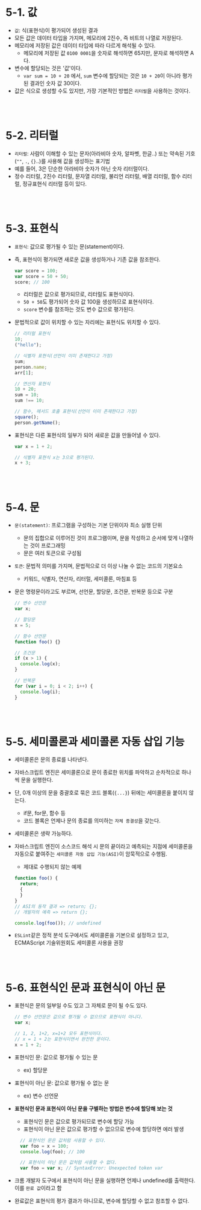 # 5-1. 값

- `값`: 식(표현식)이 평가되어 생성된 결과
- 모든 값은 데이터 타입을 가지며, 메모리에 2진수, 즉 비트의 나열로 저장된다.
- 메모리에 저장된 값은 데이터 타입에 따라 다르게 해석될 수 있다.
  - 메모리에 저장된 값 `0100 0001`을 숫자로 해석하면 65지만, 문자로 해석하면 A다.
- 변수에 할당되는 것은 '값'이다.
  - `var sum = 10 + 20` 에서, `sum` 변수에 할당되는 것은 `10 + 20`이 아니라 평가된 결과인 숫자 값 30이다.
- 값은 식으로 생성할 수도 있지만, 가장 기본적인 방법은 `리터럴`을 사용하는 것이다.

<br>
<br>

# 5-2. 리터럴

- `리터럴`: 사람이 이해할 수 있는 문자(아라비아 숫자, 알파벳, 한글..) 또는 약속된 기호(`""`, `.`, `{}`..)를 사용해 값을 생성하는 표기법
- 예를 들어, 3은 단순한 아라비아 숫자가 아닌 숫자 리터럴이다.
- 정수 리터럴, 2진수 리터럴, 문자열 리터럴, 불리언 리터럴, 배열 리터럴, 함수 리터럴, 정규표현식 리터럴 등이 있다.

<br>
<br>

# 5-3. 표현식

- `표현식`: 값으로 평가될 수 있는 문(statement)이다.
- 즉, 표현식이 평가되면 새로운 값을 생성하거나 기존 값을 참조한다.
  ```javascript
  var score = 100;
  var score = 50 + 50;
  score; // 100
  ```
  - 리터럴은 값으로 평가되므로, 리터럴도 표현식이다.
  - `50 + 50`도 평가되어 숫자 값 100을 생성하므로 표현식이다.
  - `score` 변수를 참조하는 것도 변수 값으로 평가된다.
- 문법적으로 값이 위치할 수 있는 자리에는 표현식도 위치할 수 있다.

  ```javascript
  // 리터럴 표현식
  10;
  ("hello");

  // 식별자 표현식(선언이 이미 존재한다고 가정)
  sum;
  person.name;
  arr[1];

  // 연산자 표현식
  10 + 20;
  sum = 10;
  sum !== 10;

  // 함수, 메서드 호출 표현식(선언이 이미 존재한다고 가정)
  square();
  person.getName();
  ```

- 표현식은 다른 표현식의 일부가 되어 새로운 값을 만들어낼 수 있다.

  ```javascript
  var x = 1 + 2;

  // 식별자 표현식 x는 3으로 평가된다.
  x + 3;
  ```

<br>
<br>

# 5-4. 문

- `문(statement)`: 프로그램을 구성하는 기본 단위이자 최소 실행 단위
  - 문의 집합으로 이루어진 것이 프로그램이며, 문을 작성하고 순서에 맞게 나열하는 것이 프로그래밍
  - 문은 여러 토큰으로 구성됨
- `토큰`: 문법적 의미를 가지며, 문법적으로 더 이상 나눌 수 없는 코드의 기본요소
  - 키워드, 식별자, 연산자, 리터럴, 세미콜론, 마침표 등
- 문은 명령문이라고도 부르며, 선언문, 할당문, 조건문, 반복문 등으로 구분

  ```javascript
  // 변수 선언문
  var x;

  // 할당문
  x = 5;

  // 함수 선언문
  function foo() {}

  // 조건문
  if (x > 1) {
    console.log(x);
  }

  // 반복문
  for (var i = 0; i < 2; i++) {
    console.log(i);
  }
  ```

  <br>
  <br>

# 5-5. 세미콜론과 세미콜론 자동 삽입 기능

- 세미콜론은 문의 종료를 나타낸다.
- 자바스크립트 엔진은 세미콜론으로 문이 종료한 위치를 파악하고 순차적으로 하나씩 문을 실행한다.
- 단, 0개 이상의 문을 중괄호로 묶은 코드 블록(`{...}`) 뒤에는 세미콜론을 붙이지 않는다.
  - if문, for문, 함수 등
  - 코드 블록은 언제나 문의 종료를 의미하는 `자체 종결성`을 갖는다.
- 세미콜론은 생략 가능하다.
- 자바스크립트 엔진이 소스코드 해석 시 문의 끝이라고 예측되는 지점에 세미콜론을 자동으로 붙여주는 `세미콜론 자동 삽입 기능(ASI)`이 암묵적으로 수행됨.

  - 제대로 수행되지 않는 예제

  ```javascript
  function foo() {
    return;
    {
    }
  }
  // ASI의 동작 결과 => return; {};
  // 개발자의 예측 => return {};

  console.log(foo()); // undefined
  ```

- `ESLint`같은 정적 분석 도구에서도 세미콜론을 기본으로 설정하고 있고, ECMAScript 기술위원회도 세미콜론 사용을 권장

<br>
<br>

# 5-6. 표현식인 문과 표현식이 아닌 문

- 표현식은 문의 일부일 수도 있고 그 자체로 문이 될 수도 있다.

  ```javascript
  // 변수 선언문은 값으로 평가될 수 없으므로 표현식이 아니다.
  var x;

  // 1, 2, 1+2, x=1+2 모두 표현식이다.
  // x = 1 + 2는 표현식이면서 완전한 문이다.
  x = 1 + 2;
  ```

- 표현식인 문: 값으로 평가될 수 있는 문
  - ex) 할당문
- 표현식이 아닌 문: 값으로 평가될 수 없는 문
  - ex) 변수 선언문
- <b>표현식인 문과 표현식이 아닌 문을 구별하는 방법은 변수에 할당해 보는 것</b>

  - 표현식인 문은 값으로 평가되므로 변수에 할당 가능
  - 표현식이 아닌 문은 값으로 평가할 수 없으므로 변수에 할당하면 에러 발생

  ```javascript
    // 표현식인 문은 값처럼 사용할 수 있다.
    var foo = x = 100;
    console.log(foo); // 100

    // 표현식이 아닌 문은 값처럼 사용할 수 없다.
    var foo = var x; // SyntaxError: Unexpected token var
  ```

- 크롬 개발자 도구에서 표현식이 아닌 문을 실행하면 언제나 undefined를 출력한다. 이를 `완료 값`이라고 함
- 완료값은 표현식의 평가 결과가 아니므로, 변수에 할당할 수 없고 참조할 수 없다.
